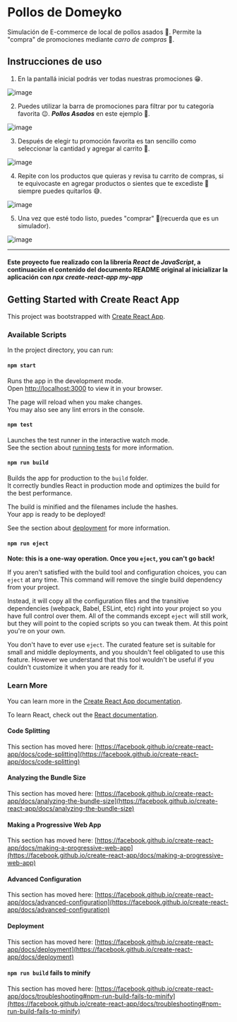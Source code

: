 # Pollos de Domeyko #

Simulación de E-commerce de local de pollos asados 🍗. Permite la "compra" de promociones mediante _carro de compras_ 🛒.

## Instrucciones de uso ##

1. En la pantallá inicial podrás ver todas nuestras promociones 😁.

![image](https://user-images.githubusercontent.com/85328266/176814250-d212b924-6b44-41c3-809f-f39283ec474e.png)

2. Puedes utilizar la barra de promociones para filtrar por tu categoría favorita 😉. ***Pollos Asados*** en este ejemplo 🍗.

![image](https://user-images.githubusercontent.com/85328266/176814695-ccfaa87e-770c-4e33-b33f-b4e4b0e1650a.png)

3. Después de elegir tu promoción favorita es tan sencillo como seleccionar la cantidad y agregar al carrito 🛒.

![image](https://user-images.githubusercontent.com/85328266/176814797-81ec19b5-19b0-4aa7-859c-919fb4fc1a0a.png)

4. Repite con los productos que quieras y revisa tu carrito de compras, si te equivocaste en agregar productos o sientes que te excediste 🐷 siempre puedes quitarlos 😅.

![image](https://user-images.githubusercontent.com/85328266/176815185-b525f383-4940-40e6-afa4-9f4c157ea1dd.png)

5. Una vez que esté todo listo, puedes "comprar" 🎉(recuerda que es un simulador).

![image](https://user-images.githubusercontent.com/85328266/176814989-d0bd3393-cb2b-46b3-beee-49502f451b06.png)

- - - -

#### Este proyecto fue realizado con la librería ***React*** de ***JavaScript***, a continuación el contenido del documento README original al inicializar la aplicación con *npx create-react-app my-app* ####

## Getting Started with Create React App ##

This project was bootstrapped with [Create React App](https://github.com/facebook/create-react-app).

### Available Scripts ###

In the project directory, you can run:

#### `npm start` ####

Runs the app in the development mode.\
Open [http://localhost:3000](http://localhost:3000) to view it in your browser.

The page will reload when you make changes.\
You may also see any lint errors in the console.

#### `npm test` ####

Launches the test runner in the interactive watch mode.\
See the section about [running tests](https://facebook.github.io/create-react-app/docs/running-tests) for more information.

#### `npm run build` ####

Builds the app for production to the `build` folder.\
It correctly bundles React in production mode and optimizes the build for the best performance.

The build is minified and the filenames include the hashes.\
Your app is ready to be deployed!

See the section about [deployment](https://facebook.github.io/create-react-app/docs/deployment) for more information.

#### `npm run eject` ####

**Note: this is a one-way operation. Once you `eject`, you can't go back!**

If you aren't satisfied with the build tool and configuration choices, you can `eject` at any time. This command will remove the single build dependency from your project.

Instead, it will copy all the configuration files and the transitive dependencies (webpack, Babel, ESLint, etc) right into your project so you have full control over them. All of the commands except `eject` will still work, but they will point to the copied scripts so you can tweak them. At this point you're on your own.

You don't have to ever use `eject`. The curated feature set is suitable for small and middle deployments, and you shouldn't feel obligated to use this feature. However we understand that this tool wouldn't be useful if you couldn't customize it when you are ready for it.

### Learn More ###

You can learn more in the [Create React App documentation](https://facebook.github.io/create-react-app/docs/getting-started).

To learn React, check out the [React documentation](https://reactjs.org/).

#### Code Splitting ####

This section has moved here: [https://facebook.github.io/create-react-app/docs/code-splitting](https://facebook.github.io/create-react-app/docs/code-splitting)

#### Analyzing the Bundle Size ####

This section has moved here: [https://facebook.github.io/create-react-app/docs/analyzing-the-bundle-size](https://facebook.github.io/create-react-app/docs/analyzing-the-bundle-size)

#### Making a Progressive Web App ####

This section has moved here: [https://facebook.github.io/create-react-app/docs/making-a-progressive-web-app](https://facebook.github.io/create-react-app/docs/making-a-progressive-web-app)

#### Advanced Configuration ####

This section has moved here: [https://facebook.github.io/create-react-app/docs/advanced-configuration](https://facebook.github.io/create-react-app/docs/advanced-configuration)

#### Deployment ####

This section has moved here: [https://facebook.github.io/create-react-app/docs/deployment](https://facebook.github.io/create-react-app/docs/deployment)

#### `npm run build` fails to minify ####

This section has moved here: [https://facebook.github.io/create-react-app/docs/troubleshooting#npm-run-build-fails-to-minify](https://facebook.github.io/create-react-app/docs/troubleshooting#npm-run-build-fails-to-minify)
